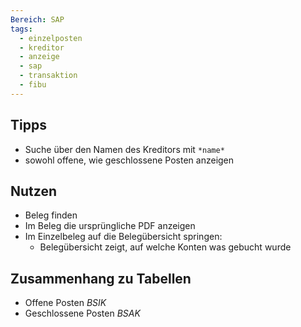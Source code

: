```yaml
---
Bereich: SAP
tags:
  - einzelposten
  - kreditor
  - anzeige
  - sap
  - transaktion
  - fibu
---
```

## Tipps
* Suche über den Namen des Kreditors mit `*name*`
* sowohl offene, wie geschlossene Posten anzeigen

## Nutzen
* Beleg finden
* Im Beleg die ursprüngliche PDF anzeigen
* Im Einzelbeleg auf die Belegübersicht springen:
	* Belegübersicht zeigt, auf welche Konten was gebucht wurde


## Zusammenhang zu Tabellen
* Offene Posten _BSIK_
* Geschlossene Posten _BSAK_
